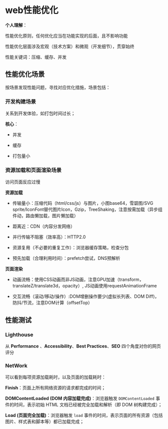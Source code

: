 # web性能优化

**个人理解**：

性能优化原则，任何优化应当在功能实现的后面，且不影响功能

性能优化层面涉及宏观（技术方案）和微观（开发细节），贯穿始终

性能关键词：压缩、缓存、并发

## 性能优化场景

按场景发现性能问题，寻找对应优化措施，场景包括：

### 开发构建场景

关系到开发体验，如打包时间过长；

**核心**：

- 并发

- 缓存

- 打包量小

### 资源加载和页面渲染场景

访问页面反应过慢

**资源加载**

- 传输量小：压缩代码（html/css/js）与图片，小图base64，雪碧图/SVG sprite/IconFont替代图片Icon，Gzip，TreeShaking，注意按需加载（异步组件动，路由懒加载，图片懒加载）

- 距离近：CDN（内容分发网络）

- 并行传输不阻塞（效率高）：HTTP2.0

- 资源复用（不必要的重复工作）：浏览器缓存策略，检查分包

- 预先加载（合理利用时间）：prefetch尝试，DNS预解析

**页面渲染**

- 动画流畅：使用CSS动画而非JS动画，注意GPU加速（transform，translateZ/translate3d，opacity）, JS动画使用requestAnimationFrame

- 交互流畅（滚动/移动/操作）:​DOM增删操作要少(虚拟长列表、DOM Diff)，防抖/节流，注意DOM计算（offsetTop）

## 性能测试

### Lighthouse

从 **Performance** 、**Accessibility**、**Best Practices**、**SEO** 四个角度对你的网页评分

### NetWork

可以看到每项资源加载耗时，以及页面的加载耗时：

**Finish**：页面上所有网络资源的请求都完成的时间；

**DOMContentLoaded (DOM 内容加载完成)**：浏览器触发 `DOMContentLoaded` 事件的时间，表示初始 HTML 文档已经被完全加载和解析（即 DOM 树构建完成）；

**Load (页面完全加载)**：浏览器触发 `load` 事件的时间，表示页面的所有资源（包括图片、样式表和脚本等）都已加载完成；
